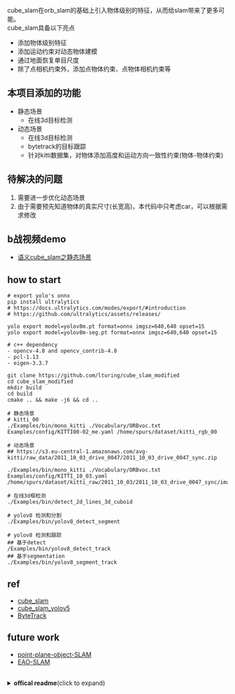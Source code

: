 cube_slam在orb_slam的基础上引入物体级别的特征，从而给slam带来了更多可能。   
cube_slam具备以下亮点
- 添加物体级别特征
- 添加运动约束对动态物体建模
- 通过地面恢复单目尺度
- 除了点相机约束外，添加点物体约束、点物体相机约束等

## 本项目添加的功能
- 静态场景
    - 在线3d目标检测
- 动态场景
    - 在线3d目标检测
    - bytetrack的目标跟踪
    - 针对kitti数据集，对物体添加高度和运动方向一致性约束(物体-物体约束)

## 待解决的问题
1. 需要进一步优化动态场景
2. 由于需要预先知道物体的真实尺寸(长宽高)，本代码中只考虑car，可以根据需求修改

## b战视频demo
- [语义cube_slam之静态场景](https://www.bilibili.com/video/BV1Vt421W7GN)



## how to start 
```
# export yolo's onnx
pip install ultralytics
# https://docs.ultralytics.com/modes/export/#introduction
# https://github.com/ultralytics/assets/releases/ 

yolo export model=yolov8m.pt format=onnx imgsz=640,640 opset=15
yolo export model=yolov8m-seg.pt format=onnx imgsz=640,640 opset=15

# c++ dependency
- opencv-4.8 and opencv_contrib-4.8
- pcl-1.13
- eigen-3.3.7

git clone https://github.com/lturing/cube_slam_modified
cd cube_slam_modified
mkdir build
cd build 
cmake .. && make -j6 && cd ..

# 静态场景
# kitti_00
./Examples/bin/mono_kitti ./Vocabulary/ORBvoc.txt Examples/config/KITTI00-02_me.yaml /home/spurs/dataset/kitti_rgb_00

# 动态场景
## https://s3.eu-central-1.amazonaws.com/avg-kitti/raw_data/2011_10_03_drive_0047/2011_10_03_drive_0047_sync.zip

./Examples/bin/mono_kitti ./Vocabulary/ORBvoc.txt Examples/config/KITTI_10_03.yaml /home/spurs/dataset/kitti_raw/2011_10_03/2011_10_03_drive_0047_sync/image_02

# 在线3d框检测
./Examples/bin/detect_2d_lines_3d_cuboid

# yolov8 检测和分割
./Examples/bin/yolov8_detect_segment

# yolov8 检测和跟踪
## 基于detect
/Examples/bin/yolov8_detect_track
## 基于segmentation
./Examples/bin/yolov8_segment_track

```


## ref
- [cube_slam](https://github.com/shichaoy/cube_slam.git)
- [cube_slam_yolov5](/https://github.com/Geralt-of-winterfall/cube_slam)
- [ByteTrack](https://github.com/ifzhang/ByteTrack)

## future work
- [point-plane-object-SLAM](https://github.com/benchun123/point-plane-object-SLAM)
- [EAO-SLAM](https://github.com/yanmin-wu/EAO-SLAM.git)


<br>
<details>
  <summary><strong>offical readme</strong>(click to expand)</summary>

# Cube SLAM #
This code contains two mode:
1)  object SLAM integrated with ORB SLAM. See ```orb_object_slam```  Online SLAM with ros bag input. It reads the offline detected 3D object.
2) Basic implementation for Cube only SLAM. See ```object_slam``` Given RGB and 2D object detection, the algorithm detects 3D cuboids from each frame then formulate an object SLAM to optimize both camera pose and cuboid poses.  is main package. ```detect_3d_cuboid``` is the C++ version of single image cuboid detection, corresponding to a [matlab version](https://github.com/shichaoy/matlab_cuboid_detect).

**Authors:** [Shichao Yang](https://shichaoy.github.io./)

**Related Paper:**

* **CubeSLAM: Monocular 3D Object SLAM**, IEEE Transactions on Robotics 2019, S. Yang, S. Scherer  [**PDF**](https://arxiv.org/abs/1806.00557)

If you use the code in your research work, please cite the above paper. Feel free to contact the authors if you have any further questions.



## Installation

### Prerequisites
This code contains several ros packages. We test it in **ROS indigo/kinetic, Ubuntu 14.04/16.04, Opencv 2/3**. Create or use existing a ros workspace.
```bash
mkdir -p ~/cubeslam_ws/src
cd ~/cubeslam_ws/src
catkin_init_workspace
git clone git@github.com:shichaoy/cube_slam.git
cd cube_slam
```

### Compile dependency g2o
```bash
sh install_dependenices.sh
```


### Compile
```bash
cd ~/cubeslam_ws
catkin_make -j4
```


## Running #
```bash
source devel/setup.bash
roslaunch object_slam object_slam_example.launch
```
You will see results in Rviz. Default rviz file is for ros indigo. A kinetic version is also provided.

To run orb-object SLAM in folder ```orb_object_slam```, download [data](https://drive.google.com/open?id=1FrBdmYxrrM6XeBe_vIXCuBTfZeCMgApL). See correct path in ```mono.launch```, then run following in two terminal:
``` bash
roslaunch orb_object_slam mono.launch
rosbag play mono.bag --clock -r 0.5
```

To run dynamic orb-object SLAM mentioned in the paper, download [data](https://drive.google.com/drive/folders/1T2PmK3Xt5Bq9Z7UhV8FythvramqhOo0a?usp=sharing). Similar to above, set correct path in ```mono_dynamic.launch```, then run the launch file with bag file.


If compiling problems met, please refer to ORB_SLAM.


### Notes

1. For the online orb object SLAM, we simply read the offline detected 3D object txt in each image. Many other deep learning based 3D detection can also be used similarly especially in KITTI data.

2. In the launch file (```object_slam_example.launch```), if ```online_detect_mode=false```, it requires the matlab saved cuboid images, cuboid pose txts and camera pose txts.  if ```true```, it reads the 2D object bounding box txt then online detects 3D cuboids poses using C++.

3. ```object_slam/data/``` contains all the preprocessing data. ```depth_imgs/``` is just for visualization. ```pred_3d_obj_overview/``` is the offline matlab cuboid detection images. ```detect_cuboids_saved.txt``` is the offline cuboid poses in local ground frame, in the format "3D position, 1D yaw, 3D scale, score". ```pop_cam_poses_saved.txt``` is the camera poses to generate offline cuboids (camera x/y/yaw = 0, truth camera roll/pitch/height) ```truth_cam_poses.txt``` is mainly used for visulization and comparison.

	```filter_2d_obj_txts/``` is the 2D object bounding box txt. We use Yolo to detect 2D objects. Other similar methods can also be used. ```preprocessing/2D_object_detect``` is our prediction code to save images and txts. Sometimes there might be overlapping box of the same object instance. We need to filter and clean some detections. See the [```filter_match_2d_boxes.m```](https://github.com/shichaoy/matlab_cuboid_detect/blob/master/filter_match_2d_boxes.m) in our matlab detection package.

</details>